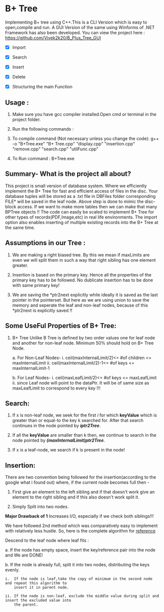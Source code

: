 # B+ Tree
Implementing B+ tree using C++.This is a CLI Version which is easy to open,compile and run.
A GUI Version of the same using Winforms of .NET Framework has also been developed. You can view the project
here : https://github.com/Vivek2k20/B_Plus_Tree_GUI
- [X] Import
- [x] Search 
- [X] Insert
- [X] Delete
- [X] Structuring the main Function


## Usage :

1. 	Make sure you have gcc compiler installed.Open cmd or terminal in the project folder.

2. 	Run the following commands :

3. 	To compile command (Not necessary unless you change the code): 
  	g++ -o "B+Tree.exe" "B+ Tree.cpp" "display.cpp" "insertion.cpp" "remove.cpp" "search.cpp" "utilFunc.cpp"

4. 	To Run command : B+Tree.exe




## Summary- What is the project all about? 

This project is small version of database system. Where we efficiently implement the B+ Tree for fast and efficient access
of files in the disc. Your database tuples will be stored as a .txt file in DBFiles folder corresponding FILE* will be saved in the 
leaf node. Above step is done to mimic the disc-block access. If we want to make more tables then we can make that many BPTree objects !!
The code can easily be scaled to implement B+ Tree for other types of records(PDF,Image,etc) in real life environments. The import option
also enables inserting of multiple existing records into the B+ Tree at the same time.

## Assumptions in our Tree :

1.	We are making a right biased tree. By this we mean if maxLimits are even we will split them
	in such a way that right sibling has one element greater.

2.	Insertion is based on the primary key. Hence all the properties of the primary key has to be followed.
	No dublicate insertion has to be done with same primary key!

3.	We are saving the \*ptr2next explicitly while ideally it is saved as the last pointer in the pointerset. But here as we 
	are using union to save the memory and seperate the leaf and non-leaf nodes, because of this \*ptr2next is explicitly
	saved !!


## Some UseFul Properties of B+ Tree:

1. B+ Tree Unlike B Tree is defined by two order values one for leaf node and another for non-leaf node.
	Minimum 50% should hold on B+ Tree Node.
	
	a.	For Non-Leaf Nodes-
		i.	ceil(maxInternalLimit/2)<= #of children <= maxInternalLimit
		ii.	ceil(maxInternalLimit/2)-1<= #of keys <= maxInternalLimit-1
		
	b.	For Leaf Nodes-
		i.	ceil(maxLeafLimit/2)<= #of keys <= maxLeafLimit
		ii.	since Leaf node will point to the dataPtr. It will be of same size as maxLeafLimit to correspond
			to every key !!!



## Search:

1.	If x is non-leaf node, we seek for the first *i* for which **keyValue** which is greater 
	than or equal-to the key k searched for. After that search continues in the node pointed 
	by ***iptr2Tree***.

2.	If all the **keyValue** are smaller than k then, we continue to search in the node pointed
	by ***(maxInternalLimit)ptr2Tree***.

3.	If x is a leaf-node, we search if k is present in the node!




## Insertion:

There are two convention being followed for the insertion(according to the google what i found out)
where, if the current node becomes full then -

1.	First give an element to the left sibling and if that doesn't
work give an element to the right sibling and if this also doesn't work split it.

2.	Simply Split into two nodes.

**Major Drawback of 1**
	Increases I/O, especially if we	check both siblings!!!


We have followed 2nd method which was comparatively easy to implement with relatively less hustle. So, 
here is the complete algorithm for [reference](http://www.cburch.com/cs/340/reading/btree/index.html?fbclid=IwAR0QFRcpIVL19PdMtZU0-wG18f-rwGS4lNvzpEAsdaZCL7BrNRBuFffiPJ0)

Descend to the leaf node where leaf fits :

a.	If the node has empty space, insert the key/reference pair into the node and We are DONE!

b.	If the node is already full, split it into two nodes, distributing the keys evenly. 

	i.	If the node is leaf,take the copy of minimum in the second node and repeat this algorithm to 
		insert it in parent node.
		
	ii.	If the node is non-leaf, exclude the middle value during split and insert the excluded value into 
		the	parent.

